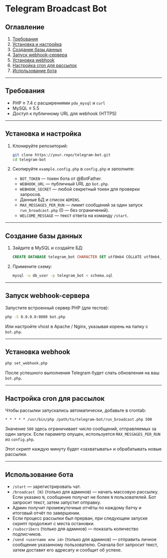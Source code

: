 # Telegram Broadcast Bot

## Оглавление

1. [Требования](#требования)
2. [Установка и настройка](#установка-и-настройка)
3. [Создание базы данных](#создание-базы-данных)
4. [Запуск webhook-сервера](#запуск-webhook-сервера)
5. [Установка webhook](#установка-webhook)
6. [Настройка cron для рассылок](#настройка-cron-для-рассылок)
7. [Использование бота](#использование-бота)

---

## Требования

* PHP ≥ 7.4 с расширениями `pdo_mysql` и `curl`
* MySQL ≥ 5.5
* Доступ к публичному URL для webhook (HTTPS)

---

## Установка и настройка

1. Клонируйте репозиторий:

   ```bash
   git clone https://your.repo/telegram-bot.git
   cd telegram-bot
   ```
2. Скопируйте `example.config.php` в `config.php` и заполните:

    * `BOT_TOKEN` — токен бота от @BotFather.
    * `WEBHOOK_URL` — публичный URL до `bot.php`.
    * `WEBHOOK_SECRET` — любой секретный токен для проверки запросов.
    * Данные БД и список `ADMINS`.
    * `MAX_MESSAGES_PER_RUN` — лимит сообщений за один запуск `run_broadcast.php` (0 — без ограничений).
    * `WELCOME_MESSAGE` — текст ответа на команду `/start`.

---

## Создание базы данных

1. Зайдите в MySQL и создайте БД:

   ```sql
   CREATE DATABASE telegram_bot CHARACTER SET utf8mb4 COLLATE utf8mb4_unicode_ci;
   ```
2. Примените схему:

   ```bash
   mysql -u db_user -p telegram_bot < schema.sql
   ```

---

## Запуск webhook-сервера

Запустите встроенный сервер PHP (для тестов):

```bash
php -S 0.0.0.0:8080 bot.php
```

Или настройте vhost в Apache / Nginx, указывая корень на папку с `bot.php`.

---

## Установка webhook

```bash
php set_webhook.php
```

После успешного выполнения Telegram будет слать обновления на ваш `bot.php`.

---

## Настройка cron для рассылок

Чтобы рассылки запускались автоматически, добавьте в crontab:

```
* * * * * /usr/bin/php /path/to/telegram-bot/run_broadcast.php 500
```

Значение `500` здесь ограничивает число сообщений, отправляемых за один запуск.
Если параметр опущен, используется `MAX_MESSAGES_PER_RUN` из `config.php`.

Этот скрипт каждую минуту будет «захватывать» и обрабатывать новые рассылки.

---

## Использование бота

* `/start` — зарегистрировать чат.
* `/broadcast [N]` (только для админов) — начать массовую рассылку. Если указано `N`, сообщение получат не более `N` пользователей. Бот запросит текст, затем запустит отправку.
* Админ получит промежуточные отчёты по каждому батчу и итоговый отчёт по завершении.
* Если процесс рассылки был прерван, при следующем запуске скрипт продолжит с места остановки.
* `/subscribers` (только для админов) — показать количество подписчиков.
* `/send <username или id>` (только для админов) — отправить личное сообщение указанному пользователю. Сначала бот запросит текст, затем доставит его адресату и сообщит об успехе.
